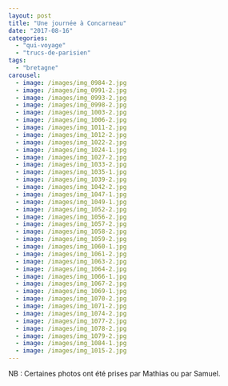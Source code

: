 ```yaml
---
layout: post
title: "Une journée à Concarneau"
date: "2017-08-16"
categories: 
  - "qui-voyage"
  - "trucs-de-parisien"
tags: 
  - "bretagne"
carousel: 
  - image: /images/img_0984-2.jpg
  - image: /images/img_0991-2.jpg
  - image: /images/img_0993-2.jpg
  - image: /images/img_0998-2.jpg
  - image: /images/img_1003-2.jpg
  - image: /images/img_1006-2.jpg
  - image: /images/img_1011-2.jpg
  - image: /images/img_1012-2.jpg
  - image: /images/img_1022-2.jpg
  - image: /images/img_1024-1.jpg
  - image: /images/img_1027-2.jpg
  - image: /images/img_1033-2.jpg
  - image: /images/img_1035-1.jpg
  - image: /images/img_1039-2.jpg
  - image: /images/img_1042-2.jpg
  - image: /images/img_1047-1.jpg
  - image: /images/img_1049-1.jpg
  - image: /images/img_1052-2.jpg
  - image: /images/img_1056-2.jpg
  - image: /images/img_1057-2.jpg
  - image: /images/img_1058-2.jpg
  - image: /images/img_1059-2.jpg
  - image: /images/img_1060-1.jpg
  - image: /images/img_1061-2.jpg
  - image: /images/img_1063-2.jpg
  - image: /images/img_1064-2.jpg
  - image: /images/img_1066-1.jpg
  - image: /images/img_1067-2.jpg
  - image: /images/img_1069-1.jpg
  - image: /images/img_1070-2.jpg
  - image: /images/img_1071-2.jpg
  - image: /images/img_1074-2.jpg
  - image: /images/img_1077-2.jpg
  - image: /images/img_1078-2.jpg
  - image: /images/img_1079-2.jpg
  - image: /images/img_1084-1.jpg
  - image: /images/img_1015-2.jpg
---
```


NB : Certaines photos ont été prises par Mathias ou par Samuel.
